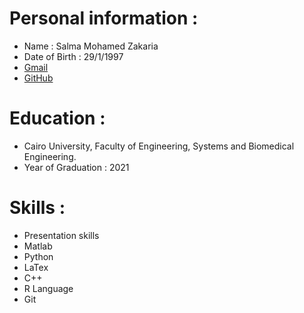 # Personal information : 
* Name : Salma Mohamed Zakaria  
* Date of Birth : 29/1/1997  
* [Gmail](http://salmazakariia97@gmail.com)
* [GitHub](https://github.com/SalmaZakariia) 
# Education : 
* Cairo University, Faculty of Engineering, Systems and Biomedical Engineering. 
* Year of Graduation : 2021 
# Skills :
* Presentation skills
* Matlab
* Python
* LaTex
* C++
* R Language
* Git
